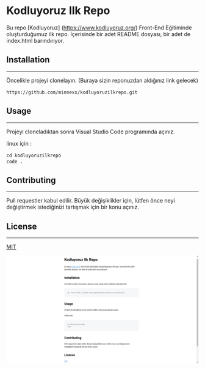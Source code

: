 # Kodluyoruz Ilk Repo


Bu repo [Kodluyoruz] (https://www.kodluyoruz.org/) Front-End Eğitiminde oluşturduğumuz ilk repo. İçerisinde bir adet README dosyası, bir adet de index.html barındırıyor.

## Installation
----------------

Öncelikle projeyi clonelayın. (Buraya sizin reponuzdan aldığınız link gelecek)

```
https://github.com/minnexx/kodluyoruzilkrepo.git
```
## Usage
-------------------
Projeyi cloneladıktan sonra Visual Studio Code programında açınız.

linux için :
```
cd kodluyoruzilkrepo
code .
```
## Contributing
---------------------------
Pull requestler kabul edilir. Büyük değişiklikler için, lütfen önce neyi değiştirmek istediğinizi tartışmak için bir konu açınız.

## License
----------------------------
[MIT](https://choosealicense.com/licenses/mit/)



![çalışma görsel]( https://raw.githubusercontent.com/Kodluyoruz/taskforce/main/git/odev1/figures/markdown.png )

